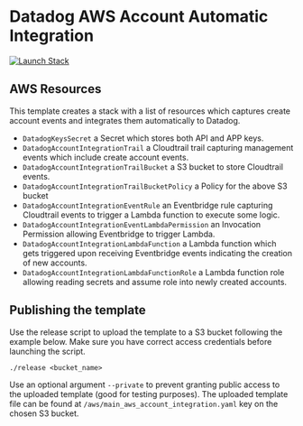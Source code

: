 # Datadog AWS Account Automatic Integration

[![Launch Stack](https://s3.amazonaws.com/cloudformation-examples/cloudformation-launch-stack.png)](https://console.aws.amazon.com/cloudformation/home#/stacks/create/review?stackName=datadog-aws-account-integration&templateURL=https://datadog-cloudformation-template.s3.amazonaws.com/aws/main_aws_account_integration.yaml)

## AWS Resources

This template creates a stack with a list of resources which captures create account events and integrates them automatically to Datadog.

- `DatadogKeysSecret` a Secret which stores both API and APP keys.
- `DatadogAccountIntegrationTrail` a Cloudtrail trail capturing management events which include create account events.
- `DatadogAccountIntegrationTrailBucket` a S3 bucket to store Cloudtrail events.
- `DatadogAccountIntegrationTrailBucketPolicy` a Policy for the above S3 bucket
- `DatadogAccountIntegrationEventRule` an Eventbridge rule capturing Cloudtrail events to trigger a Lambda function to execute some logic.
- `DatadogAccountIntegrationEventLambdaPermission` an Invocation Permission allowing Eventbridge to trigger Lambda.
- `DatadogAccountIntegrationLambdaFunction` a Lambda function which gets triggered upon receiving Eventbridge events indicating the creation of new accounts.
- `DatadogAccountIntegrationLambdaFunctionRole` a Lambda function role allowing reading secrets and assume role into newly created accounts.

## Publishing the template
Use the release script to upload the template to a S3 bucket following the example below. Make sure you have correct access credentials before launching the script.

```
./release <bucket_name>
```

Use an optional argument `--private` to prevent granting public access to the uploaded template (good for testing purposes). 
The uploaded template file can be found at `/aws/main_aws_account_integration.yaml` key on the chosen S3 bucket.



